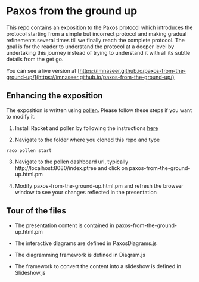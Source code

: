 
# Paxos from the ground up

This repo contains an exposition to the Paxos protocol which introduces the protocol starting from a simple but incorrect protocol and making gradual refinements several times till we finally reach the complete protocol. The goal is for the reader to understand the protocol at a deeper level by undertaking this journey instead of trying to understand it with all its subtle details from the get go.

You can see a live version at [https://imnaseer.github.io/paxos-from-the-ground-up/](https://imnaseer.github.io/paxos-from-the-ground-up/)

## Enhancing the exposition

The exposition is written using [pollen](https://docs.racket-lang.org/pollen/). Please follow these steps if you want to modify it.

1. Install Racket and pollen by following the instructions [here](https://docs.racket-lang.org/pollen/Installation.html#%28part._.How_to_install%29)

2. Navigate to the folder where you cloned this repo and type

  ```
  raco pollen start
  ```

3. Navigate to the pollen dashboard url, typically http://localhost:8080/index.ptree and click on paxos-from-the-ground-up.html.pm

4. Modify paxos-from-the-ground-up.html.pm and refresh the browser window to see your changes reflected in the presentation

## Tour of the files

* The presentation content is contained in paxos-from-the-ground-up.html.pm

* The interactive diagrams are defined in PaxosDiagrams.js

* The diagramming framework is defined in Diagram.js

* The framework to convert the content into a slideshow is defined in Slideshow.js
